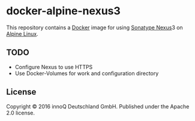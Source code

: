 # docker-alpine-nexus3

This repository contains a [Docker] image for using [Sonatype Nexus][]3 on
[Alpine Linux][].

[Alpine Linux]: https://www.alpinelinux.org
[Docker]: https://www.docker.com
[Sonatype Nexus]: http://www.sonatype.org/nexus/


## TODO

* Configure Nexus to use HTTPS
* Use Docker-Volumes for work and configuration directory


## License

Copyright © 2016 innoQ Deutschland GmbH. Published under the Apache 2.0 license.


